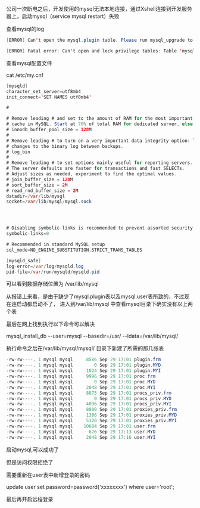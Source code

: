 公司一次断电之后，开发使用的mysql无法本地连接，通过Xshell连接到开发服务器上，启动mysql（service mysql restart）失败

查看mysql的log

```java
[ERROR] Can't open the mysql.plugin table. Please run mysql_upgrade to create it.

[ERROR] Fatal error: Can't open and lock privilege tables: Table 'mysql.user' doesn't exist

```

查看mysql配置文件

cat /etc/my.cnf

```java
[mysqld]
character_set_server=utf8mb4
init_connect='SET NAMES utf8mb4'

#

# Remove leading # and set to the amount of RAM for the most important data
# cache in MySQL. Start at 70% of total RAM for dedicated server, else 10%.
# innodb_buffer_pool_size = 128M
#
# Remove leading # to turn on a very important data integrity option: logging
# changes to the binary log between backups.
# log_bin
#
# Remove leading # to set options mainly useful for reporting servers.
# The server defaults are faster for transactions and fast SELECTs.
# Adjust sizes as needed, experiment to find the optimal values.
# join_buffer_size = 128M
# sort_buffer_size = 2M
# read_rnd_buffer_size = 2M
datadir=/var/lib/mysql
socket=/var/lib/mysql/mysql.sock




# Disabling symbolic-links is recommended to prevent assorted security risks
symbolic-links=0

# Recommended in standard MySQL setup
sql_mode=NO_ENGINE_SUBSTITUTION,STRICT_TRANS_TABLES

[mysqld_safe]
log-error=/var/log/mysqld.log
pid-file=/var/run/mysqld/mysqld.pid
```

可以看到数据存储位置为 /var/lib/mysql


从报错上来看，是由于缺少了mysql.plugin表以及mysql.user表所致的，不过现在连启动都启动不了，
进入到/var/lib/mysql 中查看mysql目录下确实没有以上两个表

最后在网上找到执行以下命令可以解决

mysql_install_db --user=mysql --basedir=/usr/ --ldata=/var/lib/mysql/

执行命令之后在/var/lib/mysql/mysql/ 目录下新建了所需的那几张表

```java
-rw-rw----. 1 mysql mysql     8586 Sep 29 17:01 plugin.frm
-rw-rw----. 1 mysql mysql        0 Sep 29 17:01 plugin.MYD
-rw-rw----. 1 mysql mysql     1024 Sep 29 17:01 plugin.MYI
-rw-rw----. 1 mysql mysql     9996 Sep 29 17:01 proc.frm
-rw-rw----. 1 mysql mysql        0 Sep 29 17:01 proc.MYD
-rw-rw----. 1 mysql mysql     2048 Sep 29 17:01 proc.MYI
-rw-rw----. 1 mysql mysql     8875 Sep 29 17:01 procs_priv.frm
-rw-rw----. 1 mysql mysql        0 Sep 29 17:01 procs_priv.MYD
-rw-rw----. 1 mysql mysql     4096 Sep 29 17:01 procs_priv.MYI
-rw-rw----. 1 mysql mysql     8800 Sep 29 17:01 proxies_priv.frm
-rw-rw----. 1 mysql mysql     1386 Sep 29 17:01 proxies_priv.MYD
-rw-rw----. 1 mysql mysql     5120 Sep 29 17:01 proxies_priv.MYI
-rw-rw----. 1 mysql mysql    10684 Sep 29 17:01 user.frm
-rw-rw----. 1 mysql mysql      676 Sep 29 17:13 user.MYD
-rw-rw----. 1 mysql mysql     2048 Sep 29 17:16 user.MYI
```

启动mysql,可以成功了

但是访问权限拒绝了

需要重新在user表中新增登录的密码

update user set password=password('xxxxxxxx') where user='root';

最后再开启远程登录



